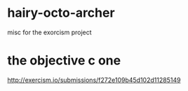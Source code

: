 hairy-octo-archer
=================

misc for the exorcism project


the objective c one
=================
http://exercism.io/submissions/f272e109b45d102d11285149

